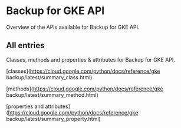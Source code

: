 [
This is a templated file. Adding content to this file may result in it being
reverted. Instead, if you want to place additional content, create an
"overview_content.md" file in `docs/` directory. The Sphinx tool will
pick up on the content and merge the content.
]: #

# Backup for GKE API

Overview of the APIs available for Backup for GKE API.

## All entries

Classes, methods and properties & attributes for
Backup for GKE API.

[classes](https://cloud.google.com/python/docs/reference/gke backup/latest/summary_class.html)

[methods](https://cloud.google.com/python/docs/reference/gke backup/latest/summary_method.html)

[properties and
attributes](https://cloud.google.com/python/docs/reference/gke backup/latest/summary_property.html)
